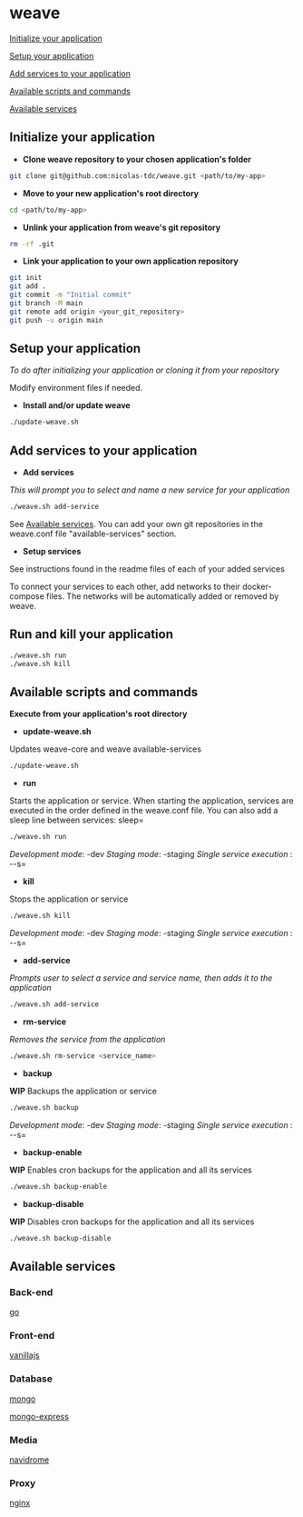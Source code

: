 # weave

[Initialize your application](#initialize-your-application)

[Setup your application](#setup-your-application)

[Add services to your application](#add-services-to-your-application)

[Available scripts and commands](#available-scripts-and-commands)

[Available services](#available-services)

## Initialize your application

- **Clone weave repository to your chosen application's folder**
```bash
git clone git@github.com:nicolas-tdc/weave.git <path/to/my-app>
```

- **Move to your new application's root directory**
```bash
cd <path/to/my-app>
```

- **Unlink your application from weave's git repository**
```bash
rm -rf .git
```

- **Link your application to your own application repository**
```bash
git init
git add .
git commit -m "Initial commit"
git branch -M main
git remote add origin <your_git_repository>
git push -u origin main
```

## Setup your application   
*To do after initializing your application or cloning it from your repository*

Modify environment files if needed.

- **Install and/or update weave**
```bash
./update-weave.sh
```

## Add services to your application

- **Add services**

*This will prompt you to select and name a new service for your application*
```bash
./weave.sh add-service
```
See [Available services](#available-services).
You can add your own git repositories in the weave.conf file "available-services" section.

- **Setup services**

See instructions found in the readme files of each of your added services

To connect your services to each other, add networks to their docker-compose files.
The networks will be automatically added or removed by weave.

## Run and kill your application

```bash
./weave.sh run
./weave.sh kill
```

## Available scripts and commands
**Execute from your application's root directory**

- **update-weave.sh**

Updates weave-core and weave available-services
```bash
./update-weave.sh
```

- **run**

Starts the application or service.
When starting the application, services are executed in the order defined in the weave.conf file.
You can also add a sleep line between services:
sleep=<seconds>
```bash
./weave.sh run
```
*Development mode*: -dev
*Staging mode*: -staging
*Single service execution* : --s=<service-name>

- **kill**

Stops the application or service
```bash
./weave.sh kill
```
*Development mode*: -dev
*Staging mode*: -staging
*Single service execution* : --s=<service-name>

- **add-service**

*Prompts user to select a service and service name, then adds it to the application*
```bash
./weave.sh add-service
```

- **rm-service**

*Removes the service from the application*
```bash
./weave.sh rm-service <service_name>
```

- **backup**

**WIP**
Backups the application or service
```bash
./weave.sh backup
```
*Development mode*: -dev
*Staging mode*: -staging
*Single service execution* : --s=<service-name>

- **backup-enable**

**WIP**
Enables cron backups for the application and all its services
```bash
./weave.sh backup-enable
```

- **backup-disable**

**WIP**
Disables cron backups for the application and all its services
```bash
./weave.sh backup-disable
```

## Available services

### Back-end

[go](https://github.com/nicolas-tdc/weave-go)

### Front-end

[vanillajs](https://github.com/nicolas-tdc/weave-vanillajs)

### Database

[mongo](https://github.com/nicolas-tdc/weave-mongo)

[mongo-express](https://github.com/nicolas-tdc/weave-mongo-express)

### Media

[navidrome](https://github.com/nicolas-tdc/weave-navidrome)

### Proxy

[nginx](https://github.com/nicolas-tdc/weave-nginx)